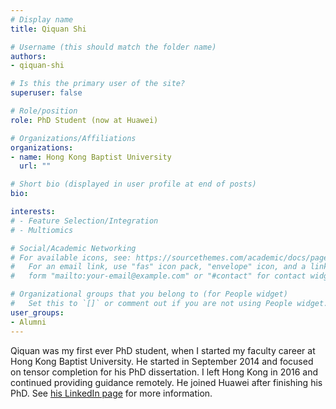 ```yaml
---
# Display name
title: Qiquan Shi

# Username (this should match the folder name)
authors:
- qiquan-shi

# Is this the primary user of the site?
superuser: false

# Role/position
role: PhD Student (now at Huawei)

# Organizations/Affiliations
organizations:
- name: Hong Kong Baptist University
  url: ""

# Short bio (displayed in user profile at end of posts)
bio: 

interests:
# - Feature Selection/Integration
# - Multiomics

# Social/Academic Networking
# For available icons, see: https://sourcethemes.com/academic/docs/page-builder/#icons
#   For an email link, use "fas" icon pack, "envelope" icon, and a link in the
#   form "mailto:your-email@example.com" or "#contact" for contact widget.

# Organizational groups that you belong to (for People widget)
#   Set this to `[]` or comment out if you are not using People widget.
user_groups:
- Alumni
---
```


Qiquan was my first ever PhD student, when I started my faculty career at Hong Kong Baptist University. He started in September 2014 and focused on tensor completion for his PhD dissertation. I left Hong Kong in 2016 and continued providing guidance remotely. He joined Huawei after finishing his PhD. See [his LinkedIn page](https://www.linkedin.com/in/qiquan-shi-hk/) for more information.
